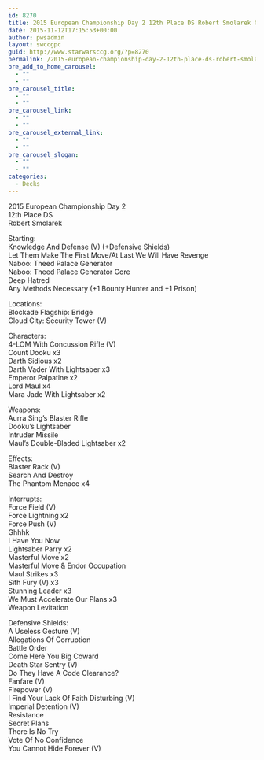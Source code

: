 ```yaml
---
id: 8270
title: 2015 European Championship Day 2 12th Place DS Robert Smolarek Combat AMN
date: 2015-11-12T17:15:53+00:00
author: pwsadmin
layout: swccgpc
guid: http://www.starwarsccg.org/?p=8270
permalink: /2015-european-championship-day-2-12th-place-ds-robert-smolarek-combat-amn/
bre_add_to_home_carousel:
  - ""
  - ""
bre_carousel_title:
  - ""
  - ""
bre_carousel_link:
  - ""
  - ""
bre_carousel_external_link:
  - ""
  - ""
bre_carousel_slogan:
  - ""
  - ""
categories:
  - Decks
---
```

2015 European Championship Day 2  
12th Place DS  
Robert Smolarek

Starting:  
Knowledge And Defense (V) (+Defensive Shields)  
Let Them Make The First Move/At Last We Will Have Revenge  
Naboo: Theed Palace Generator  
Naboo: Theed Palace Generator Core  
Deep Hatred  
Any Methods Necessary (+1 Bounty Hunter and +1 Prison)

Locations:  
Blockade Flagship: Bridge  
Cloud City: Security Tower (V)

Characters:  
4-LOM With Concussion Rifle (V)  
Count Dooku x3  
Darth Sidious x2  
Darth Vader With Lightsaber x3  
Emperor Palpatine x2  
Lord Maul x4  
Mara Jade With Lightsaber x2

Weapons:  
Aurra Sing&#8217;s Blaster Rifle  
Dooku&#8217;s Lightsaber  
Intruder Missile  
Maul&#8217;s Double-Bladed Lightsaber x2

Effects:  
Blaster Rack (V)  
Search And Destroy  
The Phantom Menace x4

Interrupts:  
Force Field (V)  
Force Lightning x2  
Force Push (V)  
Ghhhk  
I Have You Now  
Lightsaber Parry x2  
Masterful Move x2  
Masterful Move & Endor Occupation  
Maul Strikes x3  
Sith Fury (V) x3  
Stunning Leader x3  
We Must Accelerate Our Plans x3  
Weapon Levitation

Defensive Shields:  
A Useless Gesture (V)  
Allegations Of Corruption  
Battle Order  
Come Here You Big Coward  
Death Star Sentry (V)  
Do They Have A Code Clearance?  
Fanfare (V)  
Firepower (V)  
I Find Your Lack Of Faith Disturbing (V)  
Imperial Detention (V)  
Resistance  
Secret Plans  
There Is No Try  
Vote Of No Confidence  
You Cannot Hide Forever (V)